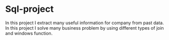 # Sql-project
In this project I extract many useful information for company from past data.
In this project I solve many business problem by using different types of join and windows function. 
